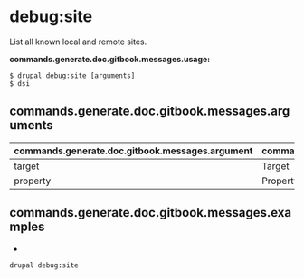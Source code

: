 # debug:site
List all known local and remote sites.

**commands.generate.doc.gitbook.messages.usage:**
```
$ drupal debug:site [arguments]
$ dsi
```

## commands.generate.doc.gitbook.messages.arguments
commands.generate.doc.gitbook.messages.argument | commands.generate.doc.gitbook.messages.details
---------|-------------
target | Target
property | Property

## commands.generate.doc.gitbook.messages.examples
* 
```
drupal debug:site
```
